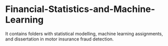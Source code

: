 # Financial-Statistics-and-Machine-Learning
It contains folders with statistical modelling, machine learning assignments, and dissertation in motor insurance fraud detection.
